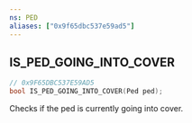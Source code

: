 ```yaml
---
ns: PED
aliases: ["0x9f65dbc537e59ad5"]
---
```

## IS_PED_GOING_INTO_COVER

```c
// 0x9F65DBC537E59AD5
bool IS_PED_GOING_INTO_COVER(Ped ped);
```

Checks if the ped is currently going into cover.

